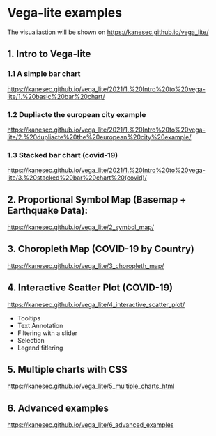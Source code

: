 # Vega-lite examples

The visualiastion will be shown on 
https://kanesec.github.io/vega_lite/

## 1. Intro to Vega-lite

### 1.1 A simple bar chart
https://kanesec.github.io/vega_lite/2021/1.%20Intro%20to%20vega-lite/1.%20basic%20bar%20chart/

### 1.2 Dupliacte the european city example
https://kanesec.github.io/vega_lite/2021/1.%20Intro%20to%20vega-lite/2.%20dupliacte%20the%20european%20city%20example/

### 1.3 Stacked bar chart (covid-19)
https://kanesec.github.io/vega_lite/2021/1.%20Intro%20to%20vega-lite/3.%20stacked%20bar%20chart%20(covid)/


## 2. Proportional Symbol Map (Basemap + Earthquake Data):
https://kanesec.github.io/vega_lite/2_symbol_map/

## 3. Choropleth Map (COVID-19 by Country)
https://kanesec.github.io/vega_lite/3_choropleth_map/

## 4. Interactive Scatter Plot (COVID-19)
https://kanesec.github.io/vega_lite/4_interactive_scatter_plot/
- Tooltips
- Text Annotation
- Filtering with a slider
- Selection
- Legend fitlering

## 5. Multiple charts with CSS
https://kanesec.github.io/vega_lite/5_multiple_charts_html

## 6. Advanced examples
https://kanesec.github.io/vega_lite/6_advanced_examples

